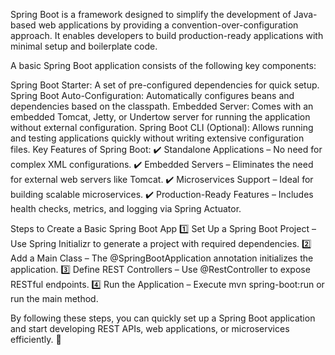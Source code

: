 Spring Boot is a framework designed to simplify the development of Java-based web applications by providing a convention-over-configuration approach. It enables developers to build production-ready applications with minimal setup and boilerplate code.

A basic Spring Boot application consists of the following key components:

Spring Boot Starter: A set of pre-configured dependencies for quick setup.
Spring Boot Auto-Configuration: Automatically configures beans and dependencies based on the classpath.
Embedded Server: Comes with an embedded Tomcat, Jetty, or Undertow server for running the application without external configuration.
Spring Boot CLI (Optional): Allows running and testing applications quickly without writing extensive configuration files.
Key Features of Spring Boot:
✔️ Standalone Applications – No need for complex XML configurations.
✔️ Embedded Servers – Eliminates the need for external web servers like Tomcat.
✔️ Microservices Support – Ideal for building scalable microservices.
✔️ Production-Ready Features – Includes health checks, metrics, and logging via Spring Actuator.

Steps to Create a Basic Spring Boot App
1️⃣ Set Up a Spring Boot Project – Use Spring Initializr to generate a project with required dependencies.
2️⃣ Add a Main Class – The @SpringBootApplication annotation initializes the application.
3️⃣ Define REST Controllers – Use @RestController to expose RESTful endpoints.
4️⃣ Run the Application – Execute mvn spring-boot:run or run the main method.

By following these steps, you can quickly set up a Spring Boot application and start developing REST APIs, web applications, or microservices efficiently. 🚀
